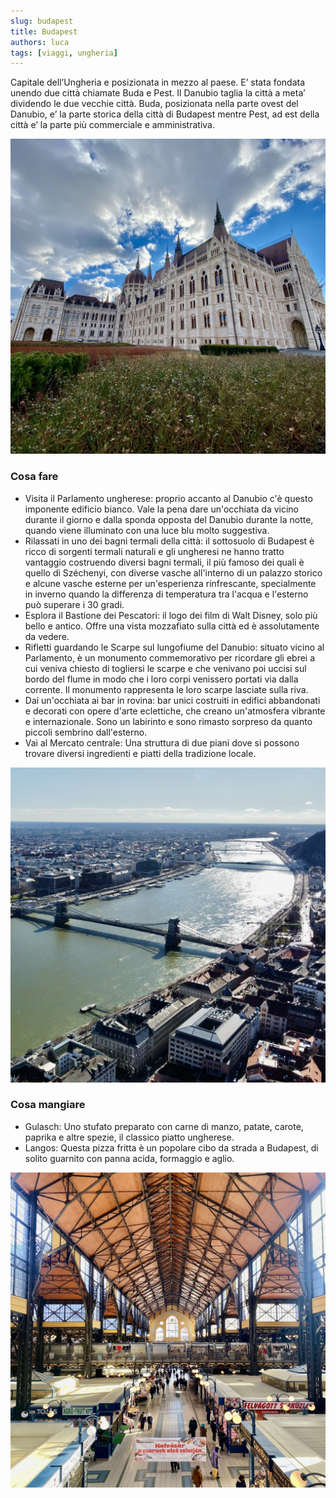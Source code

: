 ```yaml
---
slug: budapest
title: Budapest
authors: luca
tags: [viaggi, ungheria]
---
```


Capitale dell’Ungheria e posizionata in mezzo al paese.
E’ stata fondata unendo due città chiamate Buda e Pest.
Il Danubio taglia la città a meta’ dividendo le due vecchie città.
Buda, posizionata nella parte ovest del Danubio, e’ la parte storica della città di Budapest mentre Pest, ad est della città e’ la parte più commerciale e amministrativa.

<!--truncate-->

![Il parlamento](./first.jpg)

### Cosa fare
- Visita il Parlamento ungherese: proprio accanto al Danubio c'è questo imponente edificio bianco. Vale la pena dare un'occhiata da vicino durante il giorno e dalla sponda opposta del Danubio durante la notte, quando viene illuminato con una luce blu molto suggestiva.
- Rilassati in uno dei bagni termali della città: il sottosuolo di Budapest è ricco di sorgenti termali naturali e gli ungheresi ne hanno tratto vantaggio costruendo diversi bagni termali, il più famoso dei quali è quello di Széchenyi, con diverse vasche all'interno di un palazzo storico e alcune vasche esterne per un'esperienza rinfrescante, specialmente in inverno quando la differenza di temperatura tra l'acqua e l'esterno può superare i 30 gradi.
- Esplora il Bastione dei Pescatori: il logo dei film di Walt Disney, solo più bello e antico. Offre una vista mozzafiato sulla città ed è assolutamente da vedere.
- Rifletti guardando le Scarpe sul lungofiume del Danubio: situato vicino al Parlamento, è un monumento commemorativo per ricordare gli ebrei a cui veniva chiesto di togliersi le scarpe e che venivano poi uccisi sul bordo del flume in modo che i loro corpi venissero portati via dalla corrente. Il monumento rappresenta le loro scarpe lasciate sulla riva.
- Dai un'occhiata ai bar in rovina: bar unici costruiti in edifici abbandonati e decorati con opere d'arte eclettiche, che creano un'atmosfera vibrante e internazionale. Sono un labirinto e sono rimasto sorpreso da quanto piccoli sembrino dall'esterno.
- Vai al Mercato centrale: Una struttura di due piani dove si possono trovare diversi ingredienti e piatti della tradizione locale.

![Il fiume Danubio](./second.jpg)

### Cosa mangiare
- Gulasch: Uno stufato preparato con carne di manzo, patate, carote, paprika e altre spezie, il classico piatto ungherese.
- Langos: Questa pizza fritta è un popolare cibo da strada a Budapest, di solito guarnito con panna acida, formaggio e aglio.

![Il Mercato centrale](./third.jpg)